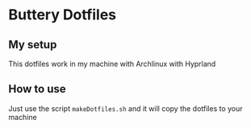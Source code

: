 # Buttery Dotfiles

## My setup
This dotfiles work in my machine with Archlinux with Hyprland

## How to use
Just use the script ```makeDotfiles.sh``` and it will copy the dotfiles to your machine

